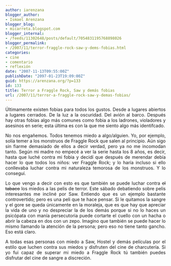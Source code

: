 ```yaml
---
author: iarenzana
blogger_author:
- Ismael Arenzana
blogger_blog:
- micarreta.blogspot.com
blogger_internal:
- /feeds/11302648/posts/default/7054831195768898026
blogger_permalink:
- /2007/11/terror-fraggle-rock-saw-y-dems-fobias.html
categories:
- cine
- comentario
- reflexión
date: "2007-11-13T09:55:00Z"
publishDate: "2097-01-23T19:09:00Z"
guid: https://arenzana.org/?p=133
id: 133
title: Terror a Fraggle Rock, Saw y demás fobias
url: /2007/11/terror-a-fraggle-rock-saw-y-demas-fobias/
---
```

<p style="text-align: justify;">
  Últimamente existen fobias para todos los gustos. Desde a lugares abiertos a lugares cerrados. De la luz a la oscuridad. Del avión al barco. Después hay otras fobias algo más comunes como fobia a los ladrones, violadores y asesinos en serie; esta última es con la que me siento algo más identifcado.
</p>

<p style="text-align: justify;">
  No nos engañemos. Todos tenemos miedo a algo/alguien. Yo, por ejemplo, solía temer a los monstruos de Fraggle Rock que salen al principio. Aún sigo sin fiarme demasiado de ellos a decir verdad, pero ya no me incomodan tanto. Según mi madre no empecé a ver la serie hasta los 8 años, es decir, hasta que luché contra mi fobia y decidí que después de merendar debía hacer lo que todos los niños: ver Fraggle Rock; y lo haría incluso si ello conllevaba luchar contra mi naturaleza temorosa de los monstruos. Y lo conseguí.
</p>

<p style="text-align: justify;">
  Lo que vengo a decir con esto es que también se puede luchar contra <span style="text-decoration: line-through;">el tabaco</span> los miedos a las pelis de terror. Este sábado debatiendo sobre pelis interesantes me incliné por Saw. Entiendo que es un ejemplo bastante controvertido; pero es una peli que te hace pensar. Si le quitamos la sangre y el gore se queda únicamente en la moraleja, que es que hay que apreciar la vida de uno y no despreciar la de los demás porque si no lo haces un psicópata con manía persecutoria puede cortarte el cuello con un hacha o abrir la cabeza en dos con un zepo. Imagino que también se puede hacer lo mismo llamando la atención de la persona; pero eso no tiene tanto gancho. Eso está claro.
</p>

<p style="text-align: justify;">
  A todas esas personas con miedo a Saw, Hostel y demás películas por el estilo que luchen contra sus miedos y disfruten del cine de charcutería. Si yo fui capaz de superar mi miedo a Fraggle Rock tú también puedes disfrutar del cine de sangre a discreción.
</p>
